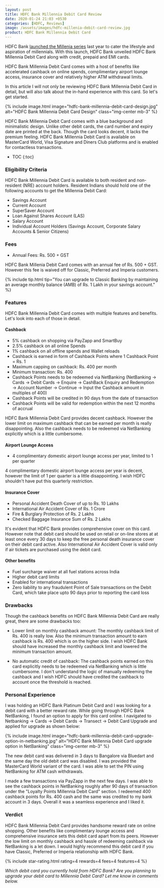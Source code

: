 ```yaml
---
layout: post
title: HDFC Bank Millennia Debit Card Review
date: 2020-01-24 21:03 +0530
categories: [HDFC, Reviews]
image: /assets/images/hdfc-millenia-debit-card-review.jpg
product: HDFC Bank Millennia Debit Card
---
```


HDFC Bank [launched the Millenia series](/hdfc-bank-millennia-cards-launched/) last year to cater the lifestyle and aspiration of millennials. With this launch, HDFC Bank unveiled HDFC Bank Millennia Debit Card along with credit, prepaid and EMI cards.

HDFC Bank Millennia Debit Card comes with a host of benefits like accelerated cashback on online spends, complimentary airport lounge access, insurance cover and relatively higher ATM withdrawal limits.

In this article I will not only be reviewing HDFC Bank Millennia Debit Card in detail, but will also talk about the in-hand experience with this card. So let's get started.

{% include image.html image="hdfc-bank-millennia-debit-card-design.jpg" alt="HDFC Bank Millennia Debit Card Design" class="img-center mb-3" %}

HDFC Bank Millennia Debit Card comes with a blue background and minimalistic design. Unlike other debit cards, the card number and expiry date are printed at the back. Though the card looks decent, it lacks the premium feeling. HDFC Bank Millennia Debit Card is available on MasterCard World, Visa Signature and Diners Club platforms and is enabled for contactless transactions.

<!-- prettier-ignore -->
* TOC
{:toc}

### Eligibility Criteria

HDFC Bank Millennia Debit Card is available to both resident and non-resident (NRE) account holders. Resident Indians should hold one of the following accounts to get the Millennia Debit Card:

- Savings Account
- Current Account
- SuperSaver Account
- Loan Against Shares Account (LAS)
- Salary Account
- Individual Account Holders (Savings Account, Corporate Salary Accounts & Senior Citizens)

### Fees

- Annual Fees: Rs. 500 + GST

HDFC Bank Millenia Debit Card comes with an annual fee of Rs. 500 + GST. However this fee is waived off for Classic, Preferred and Imperia customers.

{% include tip.html tip="You can upgrade to Classic Banking by maintaining an average monthly balance (AMB) of Rs. 1 Lakh in your savings account." %}

### Features

HDFC Bank Millennia Debit Card comes with multiple features and benefits. Let's look into each of those in detail.

#### Cashback

- 5% cashback on shopping via PayZapp and SmartBuy
- 2.5% cashback on all online Spends
- 1% cashback on all offline spends and Wallet reloads
- Cashback is earned in form of Cashback Points where 1 Cashback Point = Rs. 1
- Maximum capping on cashback: Rs. 400 per month
- Minimum transaction: Rs. 400
- Cashback Points needs to be redeemed via NetBanking (NetBanking → Cards → Debit Cards → Enquire → CashBack Enquiry and Redemption → Account Number → Continue → Input the Cashback amount in multiples of 400)
- Cashback Points will be credited in 90 days from the date of transaction
- Cashback Points will be valid for redemption within the next 12 months of accrual

HDFC Bank Millennia Debit Card provides decent cashback. However the lower limit on maximum cashback that can be earned per month is really disappointing. Also the cashback needs to be redeemed via NetBanking explicitly which is a little cumbersome.

#### Airport Lounge Access

- 4 complimentary domestic airport lounge access per year, limited to 1 per quarter

4 complimentary domestic airport lounge access per year is decent, however the limit of 1 per quarter is a little disappointing. I wish HDFC shouldn't have put this quarterly restriction.

#### Insurance Cover

- Personal Accident Death Cover of up to Rs. 10 Lakhs
- International Air Accident Cover of Rs. 1 Crore
- Fire & Burglary Protection of Rs. 2 Lakhs
- Checked Baggage Insurance Sum of Rs. 2 Lakhs

It's evident that HDFC Bank provides comprehensive cover on this card. However note that debit card should be used on retail or on-line stores at
at least once every 30 days to keep the free personal death insurance cover on their debit card active. Also International Air Accident Cover is valid only if air tickets are purchased using the debit card.

#### Other benefits

- Fuel surcharge waiver at all fuel stations across India
- Higher debit card limits
- Enabled for international transactions
- Zero liability to any fraudulent Point of Sale transactions on the Debit Card, which take place upto 90 days prior to reporting the card loss

### Drawbacks

Though the cashback benefits on HDFC Bank Millennia Debit Card are really great, there are some drawbacks too:

- Lower limit on monthly cashback amount: The monthly cashback limit of Rs. 400 is really low. Also the minimum transaction amount to earn cashback is Rs. 400 which is on the higher side. I wish HDFC Bank should have increased the monthly cashback limit and lowered the minimum transaction amount.

- No automatic credit of cashback: The cashback points earned on this card explicitly needs to be redeemed via NetBanking which is little cumbersome. I don't understand the logic of manually redeeming the cashback and I wish HDFC should have credited the cashback to account once the threshold is reached.

### Personal Experience

I was holding an HDFC Bank Platinum Debit Card and I was looking for a debit card with a better reward rate. While going through HDFC Bank NetBanking, I found an option to apply for this card online. I navigated to Netbanking → Cards → Debit Cards → Transect → Debit Card Upgrade and applied for upgrade as shown below:

{% include image.html image="hdfc-bank-millennia-debit-card-upgrade-option-in-netbanking.jpg" alt="HDFC Bank Millennia Debit Card upgrade option in NetBanking" class="img-center mb-3" %}

The new debit card was delivered in 3 days to Bangalore via Bluedart and the same day the old debit card was disabled. I was provided the MasterCard World variant of the card. I was able to set the PIN using NetBanking for ATM cash withdrawals.

I made a few transactions via PayZapp in the next few days. I was able to see the cashback points in NetBanking roughly after 90 days of transaction under the "Loyalty Points Millennia Debit Card" section. I redeemed 400 cashback points for Rs. 400 cash and the same was credited to my bank account in 3 days. Overall it was a seamless experience and I liked it.

### Verdict

HDFC Bank Millennia Debit Card provides handsome reward rate on online shopping. Other benefits like complimentary lounge access and comprehensive insurance sets this debit card apart from its peers. However the low limit on monthly cashback and hassle of redeeming cashback via NetBanking is a let down. I would highly recommend this debit card if you have Classic, Preferred or Imperia relationship with HDFC Bank.

{% include star-rating.html rating=4 rewards=4 fees=4 features=4 %}

_Which debit card you currently hold from HDFC Bank? Are you planning to upgrade your debit card to Millennia Debit Card? Let me know in comments below._
